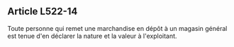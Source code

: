 Article L522-14
----
Toute personne qui remet une marchandise en dépôt à un magasin général est tenue
d'en déclarer la nature et la valeur à l'exploitant.
